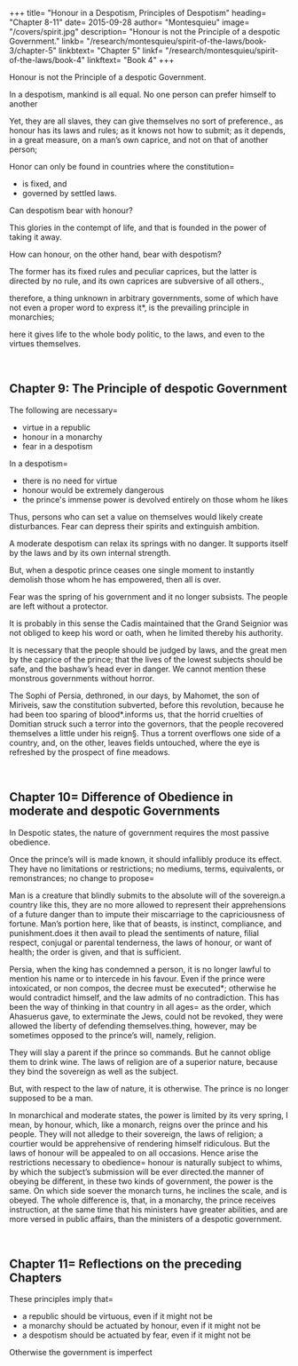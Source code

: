 
+++
title=  "Honour in a Despotism, Principles of Despotism"
heading=  "Chapter 8-11"
date=  2015-09-28
author=  "Montesquieu"
image=  "/covers/spirit.jpg"
description= "Honour is not the Principle of a despotic Government."
linkb=  "/research/montesquieu/spirit-of-the-laws/book-3/chapter-5"
linkbtext=  "Chapter 5"
linkf=  "/research/montesquieu/spirit-of-the-laws/book-4"
linkftext=  "Book 4"
+++


Honour is not the Principle of a despotic Government.

In a despotism, mankind is all equal. No one person can prefer himself to another

Yet, they are all slaves, they can give themselves no sort of preference., as honour has its laws and rules; as it knows not how to submit; as it depends, in a great measure, on a man’s own caprice, and not on that of another person; 

Honor can only be found in countries where the constitution= 
- is fixed, and
- governed by settled laws.

Can despotism bear with honour? 

This glories in the contempt of life, and that is founded in the power of taking it away. 

How can honour, on the other hand, bear with despotism? 

The former has its fixed rules and peculiar caprices, but the latter is directed by no rule, and its own caprices are subversive of all others., 

therefore, a thing unknown in arbitrary governments, some of which have not even a proper word to express it*, is the prevailing principle in monarchies; 

here it gives life to the whole body politic, to the laws, and even to the virtues themselves.

<br>

## Chapter 9: The Principle of despotic Government

The following are necessary= 
- virtue in a republic
- honour in a monarchy
- fear in a despotism

In a despotism= 
- there is no need for virtue
- honour would be extremely dangerous
- the prince's immense power is devolved entirely on those whom he likes 

Thus, persons who can set a value on themselves would likely create disturbances. Fear can depress their spirits and extinguish ambition.

A moderate despotism can relax its springs with no danger. It supports itself by the laws and by its own internal strength. 

But, when a despotic prince ceases one single moment to instantly demolish those whom he has empowered, then all is over. 

Fear was the spring of his government and it no longer subsists. The people are left without a protector.

It is probably in this sense the Cadis maintained that the Grand Seignior was not obliged to keep his word or oath, when he limited thereby his authority.

It is necessary that the people should be judged by laws, and the great men by the caprice of the prince; that the lives of the lowest subjects should be safe, and the bashaw’s head ever in danger. We cannot mention these monstrous governments without horror. 

The Sophi of Persia, dethroned, in our days, by Mahomet, the son of Miriveis, saw the constitution subverted, before this revolution, because he had been too sparing of blood*.informs us, that the horrid cruelties of Domitian struck such a terror into the governors, that the people recovered themselves a little under his reign§. Thus a torrent overflows one side of a country, and, on the other, leaves fields untouched, where the eye is refreshed by the prospect of fine meadows.

<br>

## Chapter 10=  Difference of Obedience in moderate and despotic Governments

In Despotic states, the nature of government requires the most passive obedience.

Once the prince’s will is made known, it should infallibly produce its effect. They have no limitations or restrictions; no mediums, terms, equivalents, or remonstrances; no change to propose=  

Man is a creature that blindly submits to the absolute will of the sovereign.a country like this, they are no more allowed to represent their apprehensions of a future danger than to impute their miscarriage to the capriciousness of fortune. Man’s portion here, like that of beasts, is instinct, compliance, and punishment.does it then avail to plead the sentiments of nature, filial respect, conjugal or parental tenderness, the laws of honour, or want of health; the order is given, and that is sufficient.

Persia, when the king has condemned a person, it is no longer lawful to mention his name or to intercede in his favour. Even if the prince were intoxicated, or non compos, the decree must be executed*; otherwise he would contradict himself, and the law admits of no contradiction. This has been the way of thinking in that country in all ages=  as the order, which Ahasuerus gave, to exterminate the Jews, could not be revoked, they were allowed the liberty of defending themselves.thing, however, may be sometimes opposed to the prince’s will, namely, religion. 

They will slay a parent if the prince so commands. But he cannot oblige them to drink wine. The laws of religion are of a superior nature, because they bind the sovereign as well as the subject. 

But, with respect to the law of nature, it is otherwise. The prince is no longer supposed to be a man. 

In monarchical and moderate states, the power is limited by its very spring, I mean, by honour, which, like a monarch, reigns over the prince and his people. They will not alledge to their sovereign, the laws of religion; a courtier would be apprehensive of rendering himself ridiculous. But the laws of honour will be appealed to on all occasions. Hence arise the restrictions necessary to obedience=  honour is naturally subject to whims, by which the subject’s submission will be ever directed.the manner of obeying be different, in these two kinds of government, the power is the same. On which side soever the monarch turns, he inclines the scale, and is obeyed. The whole difference is, that, in a monarchy, the prince receives instruction, at the same time that his ministers have greater abilities, and are more versed in public affairs, than the ministers of a despotic government.


<br>

## Chapter 11=  Reflections on the preceding Chapters

These principles imply that= 

- a republic should be virtuous, even if it might not be
- a monarchy should be actuated by honour, even if it might not be
- a despotism should be actuated by fear, even if it might not be

<!-- =  nor does it prove, that, in a particular , they are actuated by honour; or, in a particular despotic government, by fear; but that they ought to be directed by these principles,  -->

Otherwise the government is imperfect
